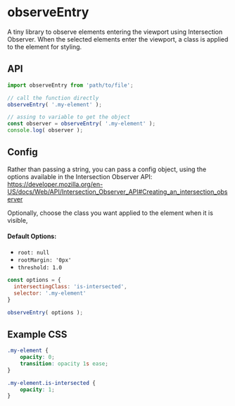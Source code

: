 # observeEntry
A tiny library to observe elements entering the viewport using Intersection Observer. When the selected elements enter the viewport, a class is applied to the element for styling.

## API


```js
import observeEntry from 'path/to/file';

// call the function directly
observeEntry( '.my-element' );

// assing to variable to get the object
const observer = observeEntry( '.my-element' );
console.log( observer );
```

## Config

Rather than passing a string, you can pass a config object, using the options available in the Intersection Observer API: https://developer.mozilla.org/en-US/docs/Web/API/Intersection_Observer_API#Creating_an_intersection_observer

Optionally, choose the class you want applied to the element when it is visible, 

#### Default Options:
* `root: null`
* `rootMargin: '0px'`
* `threshold: 1.0`


```js
const options = {
  intersectingClass: 'is-intersected',
  selector: '.my-element'
}

observeEntry( options );
```

## Example CSS

```css
.my-element {
    opacity: 0;
    transition: opacity 1s ease;
}

.my-element.is-intersected {
    opacity: 1;
}
```
